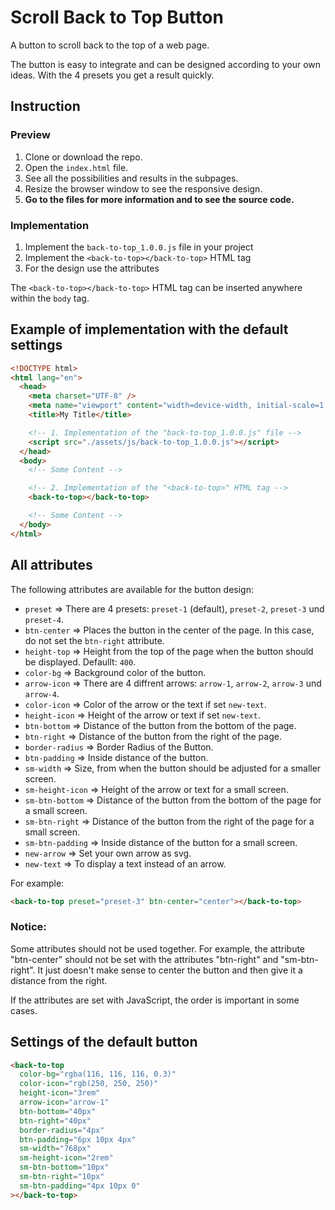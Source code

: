 # Scroll Back to Top Button

A button to scroll back to the top of a web page.

The button is easy to integrate and can be designed according to your own ideas. With the 4 presets you get a result quickly.

## Instruction

### Preview

1. Clone or download the repo.
2. Open the `index.html` file.
3. See all the possibilities and results in the subpages.
4. Resize the browser window to see the responsive design.
5. **Go to the files for more information and to see the source code.**

### Implementation

1. Implement the `back-to-top_1.0.0.js` file in your project
2. Implement the `<back-to-top></back-to-top>` HTML tag
3. For the design use the attributes

The `<back-to-top></back-to-top>` HTML tag can be inserted anywhere within the `body` tag.

## Example of implementation with the default settings

```html
<!DOCTYPE html>
<html lang="en">
  <head>
    <meta charset="UTF-8" />
    <meta name="viewport" content="width=device-width, initial-scale=1.0" />
    <title>My Title</title>

    <!-- 1. Implementation of the "back-to-top_1.0.0.js" file -->
    <script src="./assets/js/back-to-top_1.0.0.js"></script>
  </head>
  <body>
    <!-- Some Content -->

    <!-- 2. Implementation of the "<back-to-top>" HTML tag -->
    <back-to-top></back-to-top>

    <!-- Some Content -->
  </body>
</html>
```

## All attributes

The following attributes are available for the button design:

- `preset` => There are 4 presets: `preset-1` (default), `preset-2`, `preset-3` und `preset-4`.
- `btn-center` => Places the button in the center of the page. In this case, do not set the `btn-right` attribute.
- `height-top` => Height from the top of the page when the button should be displayed. Defaullt: `400`.
- `color-bg` => Background color of the button.
- `arrow-icon` => There are 4 diffrent arrows: `arrow-1`, `arrow-2`, `arrow-3` und `arrow-4`.
- `color-icon` => Color of the arrow or the text if set `new-text`.
- `height-icon` => Height of the arrow or text if set `new-text`.
- `btn-bottom` => Distance of the button from the bottom of the page.
- `btn-right` => Distance of the button from the right of the page.
- `border-radius` => Border Radius of the Button.
- `btn-padding` => Inside distance of the button.
- `sm-width` => Size, from when the button should be adjusted for a smaller screen.
- `sm-height-icon` => Height of the arrow or text for a small screen.
- `sm-btn-bottom` => Distance of the button from the bottom of the page for a small screen.
- `sm-btn-right` => Distance of the button from the right of the page for a small screen.
- `sm-btn-padding` => Inside distance of the button for a small screen.
- `new-arrow` => Set your own arrow as svg.
- `new-text` => To display a text instead of an arrow.

For example:

```html
<back-to-top preset="preset-3" btn-center="center"></back-to-top>
```

### Notice:

Some attributes should not be used together. For example, the attribute "btn-center" should not be set with the attributes "btn-right" and "sm-btn-right". It just doesn't make sense to center the button and then give it a distance from the right.

If the attributes are set with JavaScript, the order is important in some cases.

## Settings of the default button

```html
<back-to-top
  color-bg="rgba(116, 116, 116, 0.3)"
  color-icon="rgb(250, 250, 250)"
  height-icon="3rem"
  arrow-icon="arrow-1"
  btn-bottom="40px"
  btn-right="40px"
  border-radius="4px"
  btn-padding="6px 10px 4px"
  sm-width="768px"
  sm-height-icon="2rem"
  sm-btn-bottom="10px"
  sm-btn-right="10px"
  sm-btn-padding="4px 10px 0"
></back-to-top>
```
